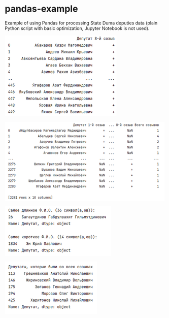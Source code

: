 # pandas-example
Example of using Pandas for processing State Duma deputies data (plain Python script with basic optimization, Jupyter Notebook is not used).

![Preview](./deputies_pic_1.png)

![Preview](./deputies_pic_4.png)

![Preview](./deputies_pic_2.png)

![Preview](./deputies_pic_3.png)
